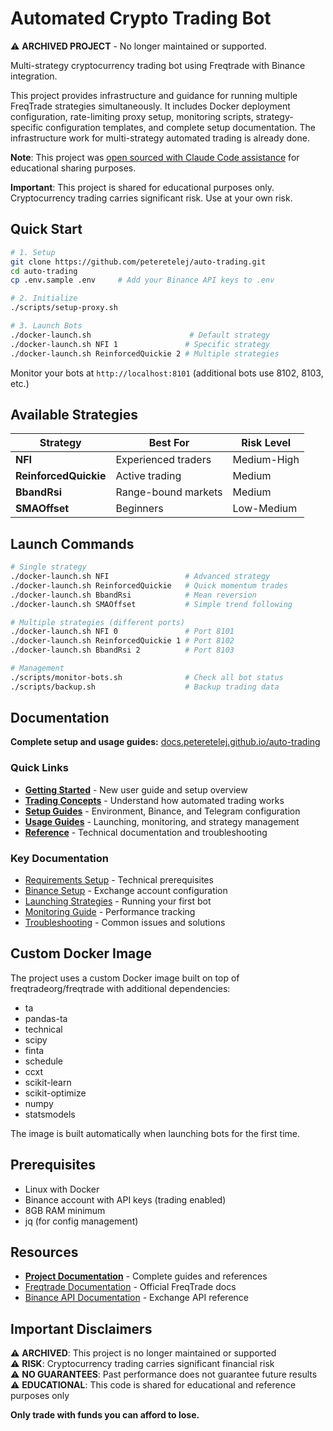 # Automated Crypto Trading Bot

⚠️ **ARCHIVED PROJECT** - No longer maintained or supported.

Multi-strategy cryptocurrency trading bot using Freqtrade with Binance integration.

This project provides infrastructure and guidance for running multiple FreqTrade strategies simultaneously. It includes Docker deployment configuration, rate-limiting proxy setup, monitoring scripts, strategy-specific configuration templates, and complete setup documentation. The infrastructure work for multi-strategy automated trading is already done.

**Note**: This project was [open sourced with Claude Code assistance](https://peteretelej.github.io/auto-trading/) for educational sharing purposes.

**Important**: This project is shared for educational purposes only. Cryptocurrency trading carries significant risk. Use at your own risk.

## Quick Start

```bash
# 1. Setup
git clone https://github.com/peteretelej/auto-trading.git
cd auto-trading
cp .env.sample .env     # Add your Binance API keys to .env

# 2. Initialize
./scripts/setup-proxy.sh

# 3. Launch Bots
./docker-launch.sh                      # Default strategy  
./docker-launch.sh NFI 1               # Specific strategy
./docker-launch.sh ReinforcedQuickie 2 # Multiple strategies
```

Monitor your bots at `http://localhost:8101` (additional bots use 8102, 8103, etc.)

## Available Strategies

| Strategy | Best For | Risk Level |
|----------|----------|------------|
| **NFI** | Experienced traders | Medium-High |
| **ReinforcedQuickie** | Active trading | Medium |
| **BbandRsi** | Range-bound markets | Medium |
| **SMAOffset** | Beginners | Low-Medium |

## Launch Commands

```bash
# Single strategy
./docker-launch.sh NFI                 # Advanced strategy
./docker-launch.sh ReinforcedQuickie   # Quick momentum trades
./docker-launch.sh BbandRsi            # Mean reversion
./docker-launch.sh SMAOffset           # Simple trend following

# Multiple strategies (different ports)
./docker-launch.sh NFI 0               # Port 8101
./docker-launch.sh ReinforcedQuickie 1 # Port 8102
./docker-launch.sh BbandRsi 2          # Port 8103

# Management
./scripts/monitor-bots.sh              # Check all bot status
./scripts/backup.sh                    # Backup trading data
```

## Documentation

**Complete setup and usage guides:** [docs.peteretelej.github.io/auto-trading](https://peteretelej.github.io/auto-trading)

### Quick Links
- **[Getting Started](docs/getting-started.md)** - New user guide and setup overview
- **[Trading Concepts](docs/concepts.md)** - Understand how automated trading works
- **[Setup Guides](docs/setup/)** - Environment, Binance, and Telegram configuration
- **[Usage Guides](docs/usage/)** - Launching, monitoring, and strategy management
- **[Reference](docs/reference/)** - Technical documentation and troubleshooting

### Key Documentation
- [Requirements Setup](docs/setup/requirements.md) - Technical prerequisites
- [Binance Setup](docs/setup/binance.md) - Exchange account configuration
- [Launching Strategies](docs/usage/launching.md) - Running your first bot
- [Monitoring Guide](docs/usage/monitoring.md) - Performance tracking
- [Troubleshooting](docs/reference/troubleshooting.md) - Common issues and solutions

## Custom Docker Image

The project uses a custom Docker image built on top of freqtradeorg/freqtrade with additional dependencies:
- ta
- pandas-ta
- technical
- scipy
- finta
- schedule
- ccxt
- scikit-learn
- scikit-optimize
- numpy
- statsmodels

The image is built automatically when launching bots for the first time.

## Prerequisites

- Linux with Docker
- Binance account with API keys (trading enabled)
- 8GB RAM minimum
- jq (for config management)

## Resources

- **[Project Documentation](https://peteretelej.github.io/auto-trading)** - Complete guides and references
- [Freqtrade Documentation](https://www.freqtrade.io/en/stable/) - Official FreqTrade docs
- [Binance API Documentation](https://binance-docs.github.io/apidocs/) - Exchange API reference

## Important Disclaimers

⚠️ **ARCHIVED**: This project is no longer maintained or supported  
⚠️ **RISK**: Cryptocurrency trading carries significant financial risk  
⚠️ **NO GUARANTEES**: Past performance does not guarantee future results  
⚠️ **EDUCATIONAL**: This code is shared for educational and reference purposes only

**Only trade with funds you can afford to lose.**
